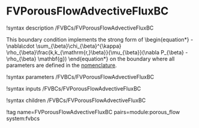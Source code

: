 # FVPorousFlowAdvectiveFluxBC

!syntax description /FVBCs/FVPorousFlowAdvectiveFluxBC

This boundary condition implements the strong form of
\begin{equation*}
  -\nabla\cdot \sum_{\beta}\chi_{\beta}^{\kappa} \rho_{\beta}\frac{k\,k_{\mathrm{r,}\beta}}{\mu_{\beta}}(\nabla P_{\beta} - \rho_{\beta} \mathbf{g})
\end{equation*}
on the boundary where all parameters are defined in the [nomenclature](/nomenclature.md).

!syntax parameters /FVBCs/FVPorousFlowAdvectiveFluxBC

!syntax inputs /FVBCs/FVPorousFlowAdvectiveFluxBC

!syntax children /FVBCs/FVPorousFlowAdvectiveFluxBC

!tag name=FVPorousFlowAdvectiveFluxBC pairs=module:porous_flow system:fvbcs

